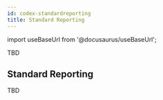 ```yaml
---
id: codex-standardreporting
title: Standard Reporting
---
```


import useBaseUrl from '@docusaurus/useBaseUrl';

TBD

## Standard Reporting

TBD